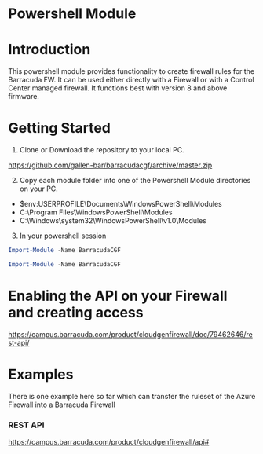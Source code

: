 # Powershell Module

# Introduction
This powershell module provides functionality to create firewall rules for the Barracuda FW. It can be used either directly with a Firewall or with a Control Center managed firewall. 
It functions best with version 8 and above firmware.


# Getting Started
1. Clone or Download the repository to your local PC.

https://github.com/gallen-bar/barracudacgf/archive/master.zip

2. Copy each module folder into one of the Powershell Module directories on your PC. 

  * $env:USERPROFILE\Documents\WindowsPowerShell\Modules
  * C:\Program Files\WindowsPowerShell\Modules
  * C:\Windows\system32\WindowsPowerShell\v1.0\Modules

3. In your powershell session 
```powershell
Import-Module -Name BarracudaCGF
```

```powershell
Import-Module -Name BarracudaCGF
```

# Enabling the API on your Firewall and creating access
https://campus.barracuda.com/product/cloudgenfirewall/doc/79462646/rest-api/

# Examples
There is one example here so far which can transfer the ruleset of the Azure Firewall into a Barracuda Firewall


### REST API
https://campus.barracuda.com/product/cloudgenfirewall/api#